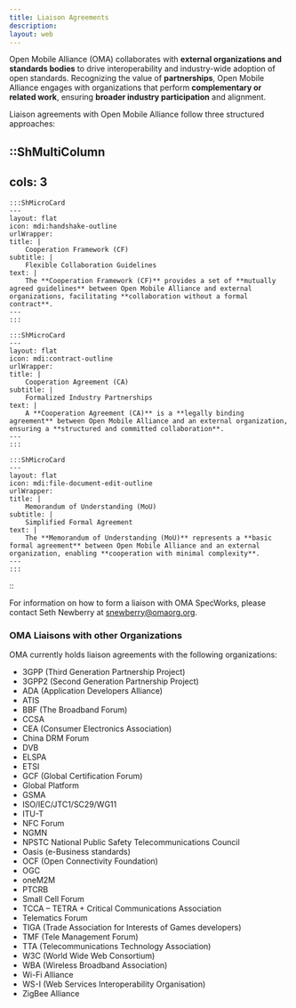 ```yaml
---
title: Liaison Agreements
description:
layout: web
---
```


Open Mobile Alliance (OMA) collaborates with **external organizations and standards bodies** to drive interoperability and industry-wide adoption of open standards. Recognizing the value of **partnerships**, Open Mobile Alliance engages with organizations that perform **complementary or related work**, ensuring **broader industry participation** and alignment.  

Liaison agreements with Open Mobile Alliance follow three structured approaches:  


::ShMultiColumn
---
cols: 3
---

    :::ShMicroCard
    ---
    layout: flat
    icon: mdi:handshake-outline
    urlWrapper: 
    title: |
        Cooperation Framework (CF)
    subtitle: |
        Flexible Collaboration Guidelines
    text: |
        The **Cooperation Framework (CF)** provides a set of **mutually agreed guidelines** between Open Mobile Alliance and external organizations, facilitating **collaboration without a formal contract**.
    ---
    :::

    :::ShMicroCard
    ---
    layout: flat
    icon: mdi:contract-outline
    urlWrapper:
    title: |
        Cooperation Agreement (CA)
    subtitle: |
        Formalized Industry Partnerships
    text: |
        A **Cooperation Agreement (CA)** is a **legally binding agreement** between Open Mobile Alliance and an external organization, ensuring a **structured and committed collaboration**.
    ---
    :::

    :::ShMicroCard
    ---
    layout: flat
    icon: mdi:file-document-edit-outline
    urlWrapper:
    title: |
        Memorandum of Understanding (MoU)
    subtitle: |
        Simplified Formal Agreement
    text: |
        The **Memorandum of Understanding (MoU)** represents a **basic formal agreement** between Open Mobile Alliance and an external organization, enabling **cooperation with minimal complexity**.
    ---
    :::


::

For information on how to form a liaison with OMA SpecWorks, please contact Seth Newberry at <snewberry@omaorg.org>.

### OMA Liaisons with other Organizations
OMA currently holds liaison agreements with the following organizations:
* 3GPP (Third Generation Partnership Project)
* 3GPP2 (Second Generation Partnership Project)
* ADA (Application Developers Alliance)
* ATIS
* BBF (The Broadband Forum)
* CCSA
* CEA (Consumer Electronics Association)
* China DRM Forum
* DVB
* ELSPA
* ETSI
* GCF (Global Certification Forum)
* Global Platform
* GSMA
* ISO/IEC/JTC1/SC29/WG11
* ITU-T
* NFC Forum
* NGMN
* NPSTC National Public Safety Telecommunications Council
* Oasis (e-Business standards)
* OCF (Open Connectivity Foundation)
* OGC
* oneM2M
* PTCRB
* Small Cell Forum
* TCCA – TETRA + Critical Communications Association
* Telematics Forum
* TIGA (Trade Association for Interests of Games developers)
* TMF (Tele Management Forum)
* TTA (Telecommunications Technology Association)
* W3C (World Wide Web Consortium)
* WBA (Wireless Broadband Association)
* Wi-Fi Alliance
* WS-I (Web Services Interoperability Organisation)
* ZigBee Alliance
